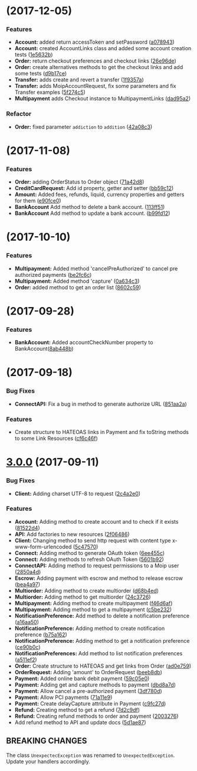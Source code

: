 <a name="v4.0.0"></a>
# [](https://github.com/moip/moip-sdk-java/compare/v3.4.0...v3.5.0) (2017-12-05)


### Features

* **Account:** added return accessToken and setPassword ([a078943](https://github.com/moip/moip-sdk-java/commits/a078943))
* **Account:** created AccountLinks class and added some account creation tests ([1e5632b](https://github.com/moip/moip-sdk-java/commits/1e5632b))
* **Order:** return checkout preferences and checkout links ([26e96de](https://github.com/moip/moip-sdk-java/commits/26e96de))
* **Order:** create alternatives methods to get the checkout links and add some tests ([d9b17ce](https://github.com/moip/moip-sdk-java/commits/a078943))
* **Transfer:** adds create and revert a transfer ([1f9357a](https://github.com/moip/moip-sdk-java/commits/1f9357a))
* **Transfer:** adds MoipAccountRequest, fix some parameters and fix Transfer examples ([5f274c5](https://github.com/moip/moip-sdk-java/commits/5f274c5))
* **Multipayment** adds Checkout instance to MultipaymentLinks ([dad95a2](https://github.com/moip/moip-sdk-java/commits/dad95a2))

### Refactor

* **Order:** fixed parameter `addiction` to `addition` ([42a08c3](https://github.com/moip/moip-sdk-java/commits/42a08c3))


<a name="v3.4.0"></a>
# [](https://github.com/moip/moip-sdk-java/compare/v3.3.0...v3.4.0) (2017-11-08)


### Features

* **Order:** adding OrderStatus to Order object ([71a42d8](https://github.com/moip/moip-sdk-java/commit/71a42d8))
* **CreditCardRequest:** Add id property, getter and setter ([bb59c12](https://github.com/moip/moip-sdk-java/commit/bb59c12))
* **Amount:** Added fees, refunds, liquid, currency properties and getters for them ([e90fce0](https://github.com/moip/moip-sdk-java/commit/e90fce0))
* **BankAccount** Add method to delete a bank account. ([113ff51](https://github.com/moip/moip-sdk-java/commit/113ff51))
* **BankAccount** Add method to update a bank account. ([b99fd12](https://github.com/moip/moip-sdk-java/commit/b99fd12))


<a name="v3.3.0"></a>
# [](https://github.com/moip/moip-sdk-java/compare/v3.2.0...v3.3.0) (2017-10-10)


### Features

* **Multipayment:** Added method 'cancelPreAuthorized' to cancel pre authorized payments ([be2fc6c](https://github.com/moip/moip-sdk-java/commit/be2fc6c))
* **Multipayment:** Added method 'capture' ([0a634c3](https://github.com/moip/moip-sdk-java/commit/0a634c3))
* **Order:** added method to get an order list ([8602c59](https://github.com/moip/moip-sdk-java/commit/8602c59))



<a name="v3.2.0"></a>
# [](https://github.com/moip/moip-sdk-java/compare/v3.1.0...v3.2.0) (2017-09-28)

### Features

* **BankAccount:** Added accountCheckNumber property to BankAccount([8ab448b](https://github.com/moip/moip-sdk-java/commit/8ab448b))


<a name="v3.1.0"></a>
# [](https://github.com/moip/moip-sdk-java/compare/v3.0.0...v3.1.0) (2017-09-18)


### Bug Fixes

* **ConnectAPI:** Fix a bug in method to generate authorize URL ([851aa2a](https://github.com/moip/moip-sdk-java/commit/851aa2a))

### Features

* Create structure to HATEOAS links in Payment and fix toString methods to some Link Resources ([cf6c46f](https://github.com/moip/moip-sdk-java/commit/cf6c46f))


<a name="v3.0.0"></a>
# [3.0.0](https://github.com/moip/moip-sdk-java/compare/v2.0.0-RC6...v3.0.0) (2017-09-11)


### Bug Fixes

* **Client:** Adding charset UTF-8 to request ([2c4a2e0](https://github.com/moip/moip-sdk-java/commit/2c4a2e0))


### Features

* **Account:** Adding method to create account and to check if it exists ([81522d4](https://github.com/moip/moip-sdk-java/commit/81522d4))
* **API:** Add factories to new resources ([2f06486](https://github.com/moip/moip-sdk-java/commit/2f06486))
* **Client:** Changing method to send http request with content type x-www-form-urlencoded ([5c47570](https://github.com/moip/moip-sdk-java/commit/5c47570))
* **Connect:** Adding method to generate OAuth token ([6ee455c](https://github.com/moip/moip-sdk-java/commit/6ee455c))
* **Connect:** Adding methods to refresh OAuth Token ([5601b92](https://github.com/moip/moip-sdk-java/commit/5601b92))
* **ConnectAPI:** Adding method to request permissions to a Moip user ([2850a4d](https://github.com/moip/moip-sdk-java/commit/2850a4d))
* **Escrow:** Adding payment with escrow and method to release escrow ([bea4a97](https://github.com/moip/moip-sdk-java/commit/bea4a97))
* **Multiorder:** Adding method to create multiorder ([d68b4ed](https://github.com/moip/moip-sdk-java/commit/d68b4ed))
* **Multiorder:** Adding method to get multiorder ([24c3726](https://github.com/moip/moip-sdk-java/commit/24c3726))
* **Multipayment:** Adding method to create multipayment ([f46d6af](https://github.com/moip/moip-sdk-java/commit/f46d6af))
* **Multipayment:** Adding method to get a multipayment ([c5be232](https://github.com/moip/moip-sdk-java/commit/c5be232))
* **NotificationPreference:** Add method to delete a notification preference ([a16aa50](https://github.com/moip/moip-sdk-java/commit/a16aa50))
* **NotificationPreference:** Adding method to create notification preference ([b75a162](https://github.com/moip/moip-sdk-java/commit/b75a162))
* **NotificationPreference:** Adding method to get a notification preference ([ce90b0c](https://github.com/moip/moip-sdk-java/commit/ce90b0c))
* **NotificationPreferences:** Add method to list notification preferences ([a511ef2](https://github.com/moip/moip-sdk-java/commit/a511ef2))
* **Order:** Create structure to HATEOAS and get links from Order ([ad0e759](https://github.com/moip/moip-sdk-java/commit/ad0e759))
* **OrderRequest:** Adding 'amount' to OrderRequest ([beeb8db](https://github.com/moip/moip-sdk-java/commit/beeb8db))
* **Payment:** Added online bank debit payment ([59c05e0](https://github.com/moip/moip-sdk-java/commit/59c05e0))
* **Payment:** Adding get and capture methods to payment ([dbd8a7d](https://github.com/moip/moip-sdk-java/commit/dbd8a7d))
* **Payment:** Allow cancel a pre-authorized payment ([3df780d](https://github.com/moip/moip-sdk-java/commit/3df780d))
* **Payment:** Allow PCI payments ([71a11e9](https://github.com/moip/moip-sdk-java/commit/71a11e9))
* **Payment:** Create delayCapture attribute in Payment ([c9fc27d](https://github.com/moip/moip-sdk-java/commit/c9fc27d))
* **Refund:** Creating method to get a refund ([7d2c9df](https://github.com/moip/moip-sdk-java/commit/7d2c9df))
* **Refund:** Creating refund methods to order and payment ([2003276](https://github.com/moip/moip-sdk-java/commit/2003276))
* Add refund method to API and update docs ([5d1ae87](https://github.com/moip/moip-sdk-java/commit/5d1ae87))


## BREAKING CHANGES
The class `UnexpectecException` was renamed to `UnexpectedException`. Update your handlers accordingly.